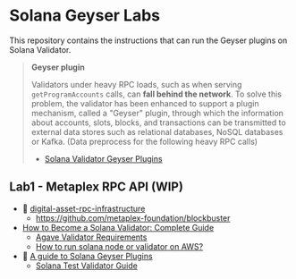 # Solana Geyser Labs

This repository contains the instructions that can run the Geyser plugins on Solana Validator.

> **Geyser plugin**
>
> Validators under heavy RPC loads, such as when serving `getProgramAccounts` calls, can **fall behind the network**. To solve this problem, the validator has been enhanced to support a plugin mechanism, called a "Geyser" plugin, through which the information about accounts, slots, blocks, and transactions can be transmitted to external data stores such as relational databases, NoSQL databases or Kafka. (Data preprocess for the following heavy RPC calls)
> - [Solana Validator Geyser Plugins](https://docs.anza.xyz/validator/geyser)

## Lab1 - Metaplex RPC API (WIP)

- 📌 [digital-asset-rpc-infrastructure](https://github.com/metaplex-foundation/digital-asset-rpc-infrastructure)
    - https://github.com/metaplex-foundation/blockbuster
- [How to Become a Solana Validator: Complete Guide](https://www.cherryservers.com/blog/how-to-become-a-solana-validator)
    - [Agave Validator Requirements](https://docs.anza.xyz/operations/requirements)
    - [How to run solana node or validator on AWS?](https://www.reddit.com/r/solana/comments/rrd8j0/how_to_run_solana_node_or_validator_on_aws/)
- 📌 [A guide to Solana Geyser Plugins](https://dev.to/valentinmadrid/a-guide-to-solana-geyser-plugins-452k)
    - [Solana Test Validator Guide](https://solana.com/developers/guides/getstarted/solana-test-validator)
